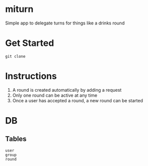 # miturn

Simple app to delegate turns for things like a drinks round

# Get Started

    git clone


# Instructions

1. A round is created automatically by adding a request
2. Only one round can be active at any time
3. Once a user has accepted a round, a new round can be started

# DB

## Tables

    user
    group
    round
